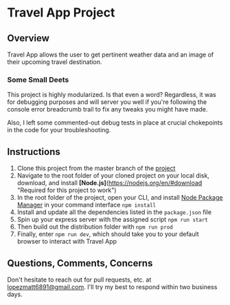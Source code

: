 # Travel App Project

## Overview
Travel App allows the user to get pertinent weather data and an image of their upcoming travel destination.

### Some Small Deets
This project is highly modularized. Is that even a word? Regardless, it was for debugging purposes and will server you well if you're following the console error breadcrumb trail to fix any tweaks you might have made.

Also, I left some commented-out debug tests in place at crucial chokepoints in the code for your troubleshooting.

## Instructions
1. Clone this project from the master branch of the [project](https://github.com/MattyLoCo/Travel-App-Project)  
2. Navigate to the root folder of your cloned project on your local disk, download, and install **[Node.js]**(https://nodejs.org/en/#download "Required for this project to work")
3. In the root folder of the project, open your CLI, and install [Node Package Manager](https://www.npmjs.com/ "Also super necessary") in your command interface `npm install`
4. Install and update all the dependencies listed in the `package.json` file
5. Spin up your express server with the assigned script `npm run start`
6. Then build out the distribution folder with `npm run prod`
7. Finally, enter `npm run dev`, which should take you to your default browser to interact with Travel App

## Questions, Comments, Concerns
Don't hesitate to reach out for pull requests, etc. at <lopezmatt6891@gmail.com>. I'll try my best to respond within two business days.

